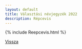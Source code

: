 ```yaml
---
layout: default
title: Választási névjegyzék 2022
description: Répcevis
---
```


{% include Reepcevis.html %}

[Vissza](./)